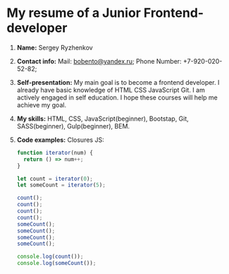 # My resume of a Junior Frontend-developer

1. **Name:** Sergey Ryzhenkov
2. **Contact info:**
   Mail: bobento@yandex.ru;
   Phone Number: +7-920-020-52-82;
3. **Self-presentation:**
   My main goal is to become a frontend developer.
   I already have basic knowledge of HTML CSS JavaScript Git.
   I am actively engaged in self education.
   I hope these courses will help me achieve my goal.
4. **My skills:**
   HTML, CSS, JavaScript(beginner), Bootstap, Git, SASS(beginner), Gulp(beginner), BEM.
5. **Code examples:**
   Closures JS:

   ```javascript
   function iterator(num) {
     return () => num++;
   }

   let count = iterator(0);
   let someCount = iterator(5);

   count();
   count();
   count();
   count();
   someCount();
   someCount();
   someCount();
   someCount();

   console.log(count());
   console.log(someCount());
   ```
